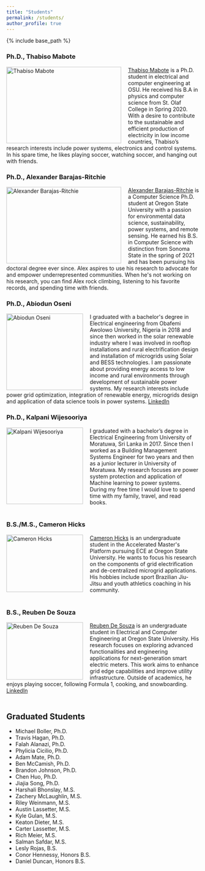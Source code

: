 ```yaml
---
title: "Students"
permalink: /students/
author_profile: true
---
```


{% include base_path %}

### Ph.D., Thabiso Mabote
<img align="left" src="https://ecotillasanchez.github.io/files/thabiso.jpg" alt="Thabiso Mabote" width="300" height="200" style="padding-right:15px"> [Thabiso Mabote](https://www.linkedin.com/in/thabiso-mabote-321013100/) is a Ph.D. student in electrical and computer engineering at OSU. He received his B.A in physics and computer science from St. Olaf College in Spring 2020. With a desire to contribute to the sustainable and efficient production of electricity in low income countries, Thabiso’s research interests include power systems, electronics and control systems. In his spare time, he likes playing soccer, watching soccer, and hanging out with friends.

### Ph.D., Alexander Barajas-Ritchie
<img align="left" src="https://ecotillasanchez.github.io/files/Alex.jpeg" alt="Alexander Barajas-Ritchie" width="300" height="200" style="padding-right:15px"> [Alexander Barajas-Ritchie]() is a Computer Science Ph.D. student at Oregon State University with a passion for environmental data science, sustainability, power systems, and remote sensing. He earned his B.S. in Computer Science with distinction from Sonoma State in the spring of 2021 and has been pursuing his doctoral degree ever since. Alex aspires to use his research to advocate for and empower underrepresented communities. When he's not working on his research, you can find Alex rock climbing, listening to his favorite records, and spending time with friends.

### Ph.D., Abiodun Oseni
<img align="left" src="https://ecotillasanchez.github.io/files/Abiodun_pic.jpg" alt="Abiodun Oseni" width="200" height="200" 
style="padding-right:15px"> I graduated with a bachelor's degree in Electrical engineering from Obafemi Awolowo University, Nigeria in 2018 and since then worked in the solar renewable industry where I was involved in rooftop installations and rural electrification design and installation of microgrids using Solar and BESS technologies. I am passionate about providing energy access to low income and rural environments through development of sustainable power systems. My research interests include power grid optimization, integration of renewable energy, microgrids design and application of data science tools in power systems. [LinkedIn](https://www.linkedin.com/in/abiodun-oseni/)

### Ph.D., Kalpani Wijesooriya
<img align="left" src="https://ecotillasanchez.github.io/files/kalpani.jpeg" alt="Kalpani Wijesooriya" width="200" height="200" 
style="padding-right:15px"> I graduated with a bachelor’s degree in Electrical Engineering from University of Moratuwa, Sri Lanka in 2017. Since then I worked as a Building Management Systems Engineer for two years and then as a junior lecturer in University of Moratuwa. My research focuses are power system protection and application of Machine learning to power systems. During my free time I would love to spend time with my family, travel, and read books. 
<br />
<br />

### B.S./M.S., Cameron Hicks
<img align="left" src="https://ecotillasanchez.github.io/files/Cameron.jpeg" alt="Cameron Hicks" width="200" height="150" style="padding-right:15px"> [Cameron Hicks]() is an undergraduate student in the Accelerated Master's Platform pursuing ECE at Oregon State University. He wants to focus his research on the components of grid electrification and de-centralized microgrid applications. His hobbies include sport Brazilian Jiu-Jitsu and youth athletics coaching in his community.
<br />
<br />

### B.S., Reuben De Souza
<img align="left" src="https://ecotillasanchez.github.io/files/Reuben.jpg" alt="Reuben De Souza" width="200" height="150" style="padding-right:15px"> [Reuben De Souza]() is an undergraduate student in Electrical and Computer Engineering at Oregon State University. His research focuses on exploring advanced functionalities and engineering applications for next-generation smart electric meters. This work aims to enhance grid edge capabilities and improve utility infrastructure. Outside of academics, he enjoys playing soccer, following Formula 1, cooking, and snowboarding. [LinkedIn](https://www.linkedin.com/in/reuben-de-souza-90517823a/)
<br />
<br />

## Graduated Students
* Michael Boller, Ph.D.
* Travis Hagan, Ph.D.
* Falah Alanazi, Ph.D.
* Phylicia Cicilio, Ph.D.
* Adam Mate, Ph.D.
* Ben McCamish, Ph.D.
* Brandon Johnson, Ph.D.
* Chen Huo, Ph.D.
* Jiajia Song, Ph.D.
* Harshali Bhonslay, M.S.
* Zachery McLaughlin, M.S.
* Riley Weinmann, M.S.
* Austin Lassetter, M.S.
* Kyle Gulan, M.S.
* Keaton Dieter, M.S.
* Carter Lassetter, M.S.
* Rich Meier, M.S.
* Salman Safdar, M.S.
* Lesly Rojas, B.S.
* Conor Hennessy, Honors B.S.
* Daniel Duncan, Honors B.S.
